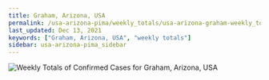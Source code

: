 ```yaml
---
title: Graham, Arizona, USA
permalink: /usa-arizona-pima/weekly_totals/usa-arizona-graham-weekly_totals.html
last_updated: Dec 13, 2021
keywords: ["Graham, Arizona, USA", "weekly totals"]
sidebar: usa-arizona-pima_sidebar
---
```


![Weekly Totals of Confirmed Cases for Graham, Arizona, USA](/covid_tracker/images/graphs/usa-arizona-graham-weekly_totals_graph.png)
